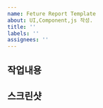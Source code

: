 ```yaml
---
name: Feture Report Template
about: UI,Component,js 작성.
title: ''
labels: ''
assignees: ''
---
```


## 작업내용

## 스크린샷






